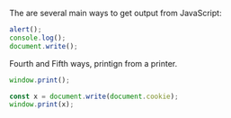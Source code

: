 The are several main ways to get output from JavaScript:

```javascript
alert();
console.log();
document.write();
```

Fourth and Fifth ways, printign from a printer.

```javascript
window.print();

const x = document.write(document.cookie);
window.print(x);
```
